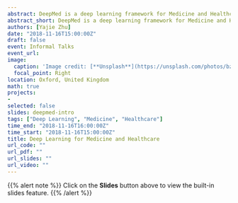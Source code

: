 ```yaml
---
abstract: DeepMed is a deep learning framework for Medicine and Healthcare written in Python and uses PyTorch as the backend autograd engine 🚀.
abstract_short: DeepMed is a deep learning framework for Medicine and Healthcare written in Python and it uses PyTorch as the backend engine 🚀.
authors: [Yajie Zhu]
date: "2018-11-16T15:00:00Z"
draft: false
event: Informal Talks
event_url: 
image:
  caption: 'Image credit: [**Unsplash**](https://unsplash.com/photos/bzdhc5b3Bxs)'
  focal_point: Right
location: Oxford, United Kingdom
math: true
projects:
- 
selected: false
slides: deepmed-intro
tags: ["Deep Learning", "Medicine", "Healthcare"]
time_end: "2018-11-16T16:00:00Z"
time_start: "2018-11-16T15:00:00Z"
title: Deep Learning for Medicine and Healthcare
url_code: ""
url_pdf: ""
url_slides: ""
url_video: ""
---
```


{{% alert note %}}
Click on the **Slides** button above to view the built-in slides feature.
{{% /alert %}}
